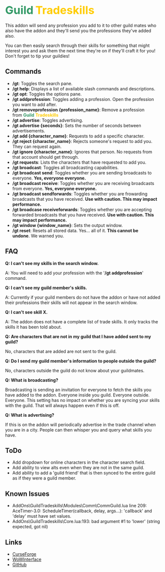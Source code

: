 <p><h1><span style="font-size: 36px; color: #339966;"><strong>Guild</strong></span>&nbsp;<span style="font-size: 36px; color: #ffcc00;"><strong>Tradeskills</strong></span></h1></p>
<p><span style="font-size: 14px;">This addon will send any profession you add to it to other guild mates who also have the addon and they'll send you the professions they've added also.</span></p>
<p><span style="font-size: 14px;">You can then easily search through their skills for something that might interest you and ask them the next time they're on if they'll craft it for you! Don't forget to tip your guildies!</span></p>
<h2>Commands</h2>
<ul>
	<li><strong>/gt</strong>: Toggles the search pane.</li>
	<li><strong>/gt help</strong>: Displays a list of available slash commands and descriptions.</li>
	<li><strong>/gt opt</strong>: Toggles the options pane.</li>
	<li><strong>/gt addprofession</strong>: Toggles adding a profession. Open the profession you want to add after.</li>
	<li><strong>/gt removeprofession {profession_name}</strong>: Remove a profession from&nbsp;<strong><span style="color: #339966;">Guild</span></strong>&nbsp;<strong><span style="color: #ffcc00;">Tradeskills</span></strong></li>
	<li><strong>/gt advertise</strong>: Toggles advertising.</li>
	<li><strong>/gt advertise {seconds}</strong>: Sets the number of seconds between advertisements.</li>
	<li><strong>/gt add {character_name}</strong>: Requests to add a specific character.</li>
	<li><strong>/gt reject {character_name}</strong>: Rejects someone's request to add you. They can request again.</li>
	<li><strong>/gt ignore {character_name}</strong>: Ignores that person. No requests from that account should get through.</li>
	<li><strong>/gt requests</strong>: Lists the characters that have requested to add you.</li>
	<li><strong>/gt broadcast</strong>: Toggles all broadcasting capabilities.</li>
	<li><strong>/gt broadcast send</strong>: Toggles whether you are sending broadcasts to everyone. <strong>Yes, everyone everyone.</strong></li>
	<li><strong>/gt broadcast receive</strong>: Toggles whether you are receiving broadcasts from everyone. <strong>Yes, everyone everyone.</strong></li>
	<li><strong>/gt broadcast sendforwards</strong>: Toggles whether you are frowarding broadcasts that you have received. <strong>Use with caution. This may impact performance.</strong></li>
	<li><strong>/gt broadcase receiveforwards</strong>: Toggles whether you are accepting forwarded broadcasts that you have received. <strong>Use with caution. This may impact performance.</strong>
	<li><strong>/gt window {window_name}</strong>: Sets the output window.</li>
	<li><strong>/gt reset</strong>: Resets all stored data. Yes... all of it.&nbsp;<strong>This cannot be undone</strong>.&nbsp;We warned you.</li>
</ul>
<h2>FAQ</h2>
<p><strong>Q: I can't see my skills in the search window.</strong></p>
<p>A: You will need to add your profession with the '<strong>/gt addprofession</strong>' command.</p>
<p><strong>Q: I can't see my guild member's skills.</strong></p>
<p>A: Currently if your guild members do not have the addon or have not added their professions their skills will not appear in the search window.</p>
<p><strong>Q: I can't see skill X.</strong></p>
<p>A: The addon does not have a complete list of trade skills. It only tracks the skills it has been told about.</p>
<p><strong>Q: Are characters that are not in my guild that I have added sent to my guild?</strong></p>
<p>No, characters that are added are not sent to the guild.</p>
<p><strong>Q: Do I send my guild member's information to people outside the guild?</strong></p>
<p>No, characters outside the guild do not know about your guildmates.</p>
<p><strong>Q: What is broadcasting?</strong></p>
<p>Broadcasting is sending an invitation for everyone to fetch the skills you have added to the addon. Everyone inside you guild. Everyone outside. Everyone. This setting has no impact on whether you are syncing your skills with the guild. That will always happen even if this is off.</p>
<p><strong>Q: What is advertising?</strong></p>
<p>If this is on the addon will periodically advertise in the trade channel when you are in a city. People can then whisper you and query what skills you have.</p>
<h2>ToDo</h2>
<ul>
	<li>Add dropdown for online characters in the character search field.</li>
	<li>Add ability to view alts even when they are not in the same guild.</li>
	<li>Add ability to add a 'guild friend' that is then synced to the entire guild as if they were a guild member.</li>
</ul>
<h2>Known Issues</h2>
<ul>
	<li>AddOns\GuildTradeskills\Modules\Comm\CommGuild.lua line 209: AceTimer-3.0: ScheduleTimer(callback, delay, args...): 'callback' and 'delay' must have set values.</li>
	<li>AddOns\GuildTradeskills\Core.lua:193: bad argument #1 to 'lower' (string expected, got nil)</li>
</ul>
<h2>Links</h2>
<ul>
	<li><a href="https://www.curseforge.com/wow/addons/guild-tradeskills" target="_blank">CurseForge</a></li>
	<li><a href="https://www.wowinterface.com/downloads/info25573-GuildTradeskills.html" target="_blank">WoWInterface</a></li>
	<li><a href="https://github.com/Chalos-Atiesh/GuildTradeskills" target="_blank">GitHub</a></li>
</ul>
